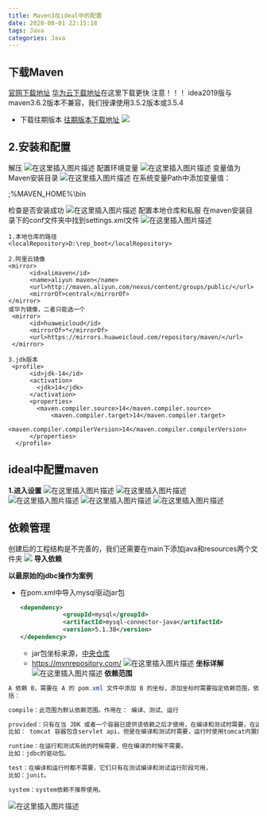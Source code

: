 ```yaml
---
title: Maven3在ideal中的配置
date: 2020-08-01 22:15:18
tags: Java
categories: Java
---
```


<!-- toc -->

<!--more-->

## 下载Maven
[官网下载地址](http://maven.apache.org/download.cgi)
[华为云下载地址](https://mirrors.huaweicloud.com/apache/maven/maven-3/)在这里下载更快
注意！！！  idea2019版与maven3.6.2版本不兼容，我们授课使用3.5.2版本或3.5.4
* 下载往期版本
[往期版本下载地址](https://archive.apache.org/dist/maven/maven-3/)
![](https://img-blog.csdnimg.cn/20200731003247457.png)
## 2.安装和配置
解压
![在这里插入图片描述](https://img-blog.csdnimg.cn/20200731003541771.png?x-oss-process=image/watermark,type_ZmFuZ3poZW5naGVpdGk,shadow_10,text_aHR0cHM6Ly9ibG9nLmNzZG4ubmV0L3FxXzQyMTEyNDQ4,size_16,color_FFFFFF,t_70)
配置环境变量
![在这里插入图片描述](https://img-blog.csdnimg.cn/20200731003750443.png?x-oss-process=image/watermark,type_ZmFuZ3poZW5naGVpdGk,shadow_10,text_aHR0cHM6Ly9ibG9nLmNzZG4ubmV0L3FxXzQyMTEyNDQ4,size_16,color_FFFFFF,t_70)
变量值为Maven安装目录
![在这里插入图片描述](https://img-blog.csdnimg.cn/20200731003832602.png)
在系统变量Path中添加变量值：

;%MAVEN_HOME%\bin

检查是否安装成功
![在这里插入图片描述](https://img-blog.csdnimg.cn/20200731004023240.png)
配置本地仓库和私服
在maven安装目录下的conf文件夹中找到settings.xml文件
![在这里插入图片描述](https://img-blog.csdnimg.cn/20200731004154195.png)
```
1.本地仓库的路径
<localRepository>D:\rep_boot</localRepository>

2.阿里云镜像
<mirror>  
	  <id>alimaven</id>  
	  <name>aliyun maven</name>  
	  <url>http://maven.aliyun.com/nexus/content/groups/public/</url>
	  <mirrorOf>central</mirrorOf>          
</mirror>
或华为镜像，二者只能选一个
 <mirror>
      <id>huaweicloud</id>
      <mirrorOf>*</mirrorOf>
      <url>https://mirrors.huaweicloud.com/repository/maven/</url>
 </mirror>

3.jdk版本
 <profile>
      <id>jdk-14</id>
      <activation>
        <jdk>14</jdk>
      </activation>
	  <properties>
		<maven.compiler.source>14</maven.compiler.source>
			<maven.compiler.target>14</maven.compiler.target>
			<maven.compiler.compilerVersion>14</maven.compiler.compilerVersion>
	  </properties>
  </profile>
```
## ideal中配置maven
**1.进入设置**
![在这里插入图片描述](https://img-blog.csdnimg.cn/20200731004451883.png?x-oss-process=image/watermark,type_ZmFuZ3poZW5naGVpdGk,shadow_10,text_aHR0cHM6Ly9ibG9nLmNzZG4ubmV0L3FxXzQyMTEyNDQ4,size_16,color_FFFFFF,t_70)
![在这里插入图片描述](https://img-blog.csdnimg.cn/20200731004512771.png?x-oss-process=image/watermark,type_ZmFuZ3poZW5naGVpdGk,shadow_10,text_aHR0cHM6Ly9ibG9nLmNzZG4ubmV0L3FxXzQyMTEyNDQ4,size_16,color_FFFFFF,t_70)
![在这里插入图片描述](https://img-blog.csdnimg.cn/20200731004537693.png?x-oss-process=image/watermark,type_ZmFuZ3poZW5naGVpdGk,shadow_10,text_aHR0cHM6Ly9ibG9nLmNzZG4ubmV0L3FxXzQyMTEyNDQ4,size_16,color_FFFFFF,t_70)
![在这里插入图片描述](https://img-blog.csdnimg.cn/2020073100463949.png?x-oss-process=image/watermark,type_ZmFuZ3poZW5naGVpdGk,shadow_10,text_aHR0cHM6Ly9ibG9nLmNzZG4ubmV0L3FxXzQyMTEyNDQ4,size_16,color_FFFFFF,t_70)
![在这里插入图片描述](https://img-blog.csdnimg.cn/20200731004708194.png?x-oss-process=image/watermark,type_ZmFuZ3poZW5naGVpdGk,shadow_10,text_aHR0cHM6Ly9ibG9nLmNzZG4ubmV0L3FxXzQyMTEyNDQ4,size_16,color_FFFFFF,t_70)
## 依赖管理
创建后的工程结构是不完善的，我们还需要在main下添加java和resources两个文件夹
![](https://img-blog.csdnimg.cn/20200731004930378.png)
**导入依赖**

**以最原始的jdbc操作为案例**

- 在pom.xml中导入mysql驱动jar包

  ~~~xml
  <dependency>
              <groupId>mysql</groupId>
              <artifactId>mysql-connector-java</artifactId>
              <version>5.1.38</version>
  </dependency>
  ~~~
  - jar包坐标来源，[中央仓库](https://mvnrepository.com/)
  - https://mvnrepository.com/
![在这里插入图片描述](https://img-blog.csdnimg.cn/20200731005142794.png?x-oss-process=image/watermark,type_ZmFuZ3poZW5naGVpdGk,shadow_10,text_aHR0cHM6Ly9ibG9nLmNzZG4ubmV0L3FxXzQyMTEyNDQ4,size_16,color_FFFFFF,t_70)
**坐标详解**
![在这里插入图片描述](https://img-blog.csdnimg.cn/20200731005300942.png)
**依赖范围**
~~~powershell
A 依赖 B，需要在 A 的 pom.xml 文件中添加 B 的坐标，添加坐标时需要指定依赖范围，依赖范围包
括：

compile：此范围为默认依赖范围。作用在： 编译、测试、运行

provided：只有在当 JDK 或者一个容器已提供该依赖之后才使用，在编译和测试时需要，在运行时不需要。
比如： tomcat 容器包含servlet api，但是在编译和测试时需要，运行时使用tomcat内置的servlet即可。

runtime：在运行和测试系统的时候需要，但在编译的时候不需要。
比如：jdbc的驱动包。

test：在编译和运行时都不需要，它们只有在测试编译和测试运行阶段可用，
比如：junit。

system：system依赖不推荐使用。
~~~
![在这里插入图片描述](https://img-blog.csdnimg.cn/2020073100535468.png?x-oss-process=image/watermark,type_ZmFuZ3poZW5naGVpdGk,shadow_10,text_aHR0cHM6Ly9ibG9nLmNzZG4ubmV0L3FxXzQyMTEyNDQ4,size_16,color_FFFFFF,t_70)
